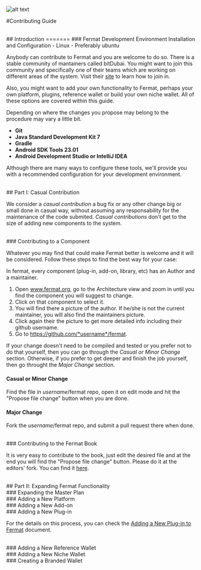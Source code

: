 ![alt text](https://github.com/bitDubai/media-kit/blob/master/Readme%20Image/Fermat%20Logotype/Fermat_Logo_3D.png "Fermat Logo")

#Contributing Guide

<br>
## Introduction
=======
### Fermat Development Environment Installation and Configuration - Linux - Preferably ubuntu

Anybody can contribute to Fermat and you are welcome to do so. There is a stable community of mantainers called bitDubai. You might want to join this community and specifically one of their teams which are working on different areas of the system. Visit their [site](https://bitDubai.com) to learn how to join in.

Also, you might want to add your own functionality to Fermat, perhaps your own platform, plugins, reference wallet or build your own niche wallet. All of these options are covered within this guide.

Depending on where the changes you propose may belong to the procedure may vary a little bit. 

* **Git**
* **Java Standard Development Kit 7**
* **Gradle**
* **Android SDK Tools 23.01**
* **Android Development Studio or IntelliJ IDEA**

Although there are many ways to configure these tools, we'll provide you with a recommended configuration for your development environment.

<br>
## Part I: Casual Contribution

We consider a _casual contribution_ a bug fix or any other change big or small done in casual way, without assuming any responsability for the maintenance of the code submited.  _Casual contributions_ don't get to the size of adding new components to the system.


<br>
### Contributing to a Component

Whatever you may find that could make Fermat better is welcome and it will be considered. Follow these steps to find the best way for your case: 

In fermat, every component (plug-in, add-on, library, etc) has an Author and a maintainer.

1. Open www.fermat.org, go to the Architecture view and zoom in until you find the component you will suggest to change.
2. Click on that component to select it.
3. You will find there a picture of the author. If he/she is not the current maintainer, you will also find the maintainers picture. 
4. Click again their the picture to get more detailed info including their github username.
5. Go to https://github.com/*username*/fermat.

If your change doesn't need to be compiled and tested or you prefer not to do that yourself, then you can go through the _Casual or Minor Change_ section. Otherwise, if you prefer to get deeper and finish the job yourself, then go throught the _Major Change_ section.

#### Casual or Minor Change

Find the file in *username*/fermat repo, open it on edit mode and hit the "Propose file change" button when you are done.

#### Major Change

Fork the *username*/fermat repo, and submit a pull request there when done.


<br>
### Contributing to the Fermat Book

It is very easy to contribute to the book, just edit the desired file and at the end you will find the "Propose file change" button. Please do it at the editors' fork. You can find it [here](https://github.com/gustl-arg/fermat/tree/master/fermat-book).


<br>
## Part II: Expanding Fermat Functionality

<br>
### Expanding the Master Plan


<br>
### Adding a New Platform


<br>
### Adding a New Add-on


<br>
### Adding a New Plug-in

For the details on this process, you can check the [Adding a New Plug-in to Fermat](https://github.com/bitDubai/fermat/blob/master/README-PLUG-INS.MD) document.

<br>
### Adding a New Reference Wallet


<br>
### Adding a New Niche Wallet


<br>
### Creating a Branded Wallet

